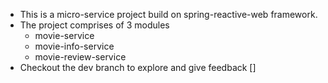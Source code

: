 * This is a micro-service project build on spring-reactive-web framework.
* The project comprises of 3 modules
   * movie-service
   * movie-info-service
   * movie-review-service
* Checkout the dev branch to explore and give feedback []